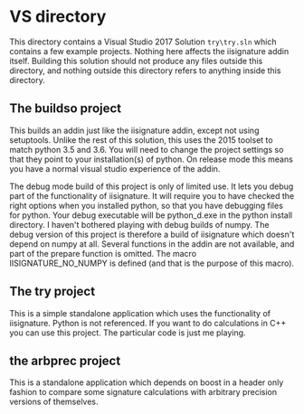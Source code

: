 VS directory
============

This directory contains a Visual Studio 2017 Solution `try\try.sln`
which contains a few example projects. Nothing here affects the 
iisignature addin itself. Building this solution should not produce
any files outside this directory, and nothing outside this directory
refers to anything inside this directory.

The buildso project
-------------------

This builds an addin just like the iisignature addin, except not using 
setuptools. Unlike the rest of this solution, this uses the 2015 toolset
to match python 3.5 and 3.6. You will need to change the project settings so
that they point to your installation(s) of python. On release mode this 
means you have a normal visual studio experience of the addin.

The debug mode build of this project is only of limited use. It lets you debug 
part of the functionality of iisignature. It will require you to 
have checked the right options when you installed
python, so that you have debugging files for python. Your debug executable
will be python_d.exe in the python install directory.
I haven't bothered playing with debug builds of numpy. The debug version of this 
project is therefore a build of iisignature which doesn't depend on numpy at all. 
Several functions in the addin are not available, and part of the prepare function
is omitted. The macro IISIGNATURE_NO_NUMPY is defined (and that is the purpose
of this macro).


The try project
---------------

This is a simple standalone application which uses the functionality of iisignature.
Python is not referenced. If you want to do calculations in C++ you can use
this project. The particular code is just me playing.


the arbprec project
-------------------

This is a standalone application which depends on boost in a header only fashion to compare 
some signature calculations with arbitrary precision versions of themselves.

